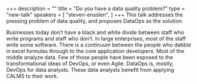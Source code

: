 +++
description = ""
title = "Do you have a data quality problem?"
type = "new-talk"
speakers = [
        "steven-ensslen",
]
+++
This talk addresses the pressing problem of data quality, and proposes DataOps as the solution.

Businesses today don’t have a black and white divide between staff who write programs and staff who don’t. In large enterprises, most of the staff write some software. There is a continuum between the people who dabble in excel formulas through to the core application developers. Most of the middle analyze data. Few of those people have been exposed to the transformational ideas of DevOps, or even Agile. DataOps is, mostly, DevOps for data analysts. These data analysts benefit from applying CALMS to their work.